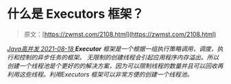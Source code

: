 <!--yml
category: 未分类
date: 0001-01-01 00:00:00
-->

# 什么是 Executors 框架？

> 原文：[https://zwmst.com/2108.html](https://zwmst.com/2108.html)

   [ *Java高并发* ](https://zwmst.com/java%e9%ab%98%e5%b9%b6%e5%8f%91)*[ <time datetime="2021-08-18T16:27:30+08:00"> 2021-08-18 </time> ](https://zwmst.com/2108.html)  **Executor** 框架是一个根据一组执行策略调用，调度，执行和控制的异步任务的框架。
无限制的创建线程会引起应用程序内存溢出。所以创建一个线程池是个更好的的解决方案，因为可以限制线程的数量并且可以回收再利用这些线程。利用Executors 框架可以非常方便的创建一个线程池。*